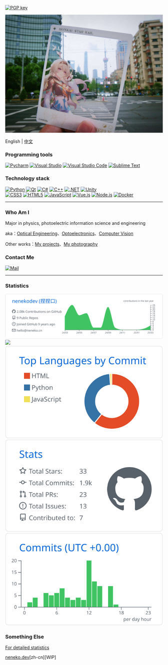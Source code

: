 [![PGP key](https://img.shields.io/badge/PGP-CF70%20EF19%20B1AC%202883%205637-1A52C2?style=flat&logo=monkeytie&logoColor=ffffff)](https://raw.githubusercontent.com/nenekodev/nenekodev.github.io/master/PGPkey.pub)

![](b7fd5266d0160924d7bdc575c40735fae7cd34c7.jpg)

English | [中文](./readme-zh.md)

### Programming tools

[![Pycharm](https://img.shields.io/badge/JetBrains-Pycharm-f3f84b?style=flat-square&logo=pycharm&labelColor=63bd5c)](https://www.jetbrains.com/pycharm)
[![Visual Studio](https://img.shields.io/badge/-Visual%20Studio-5C2D91?style=flat-square&logo=visual-studio)](https://visualstudio.com/)
[![Visual Studio Code](https://img.shields.io/badge/Visual%20Studio-Code-007ACC?style=flat-square&logo=visual-studio-code)](https://code.visualstudio.com/)
[![Sublime Text](https://img.shields.io/badge/Sublime%20Text-555555?style=flat-square&logo=sublime-text&logoColor=ffb000)](https://www.sublimetext.com)

### Technology stack

[![Python](https://img.shields.io/badge/-Python-3776AB?style=flat-square&logo=python&logoColor=ffffff)](https://python.org/)
[![Qt](https://img.shields.io/badge/-Qt-41cd52?style=flat-square&logo=Qt&logoColor=ffffff)](https://qt.io/)
[![C#](https://img.shields.io/badge/-C%23-512BD4?style=flat-square&logo=C%23&logoColor=ffffff)](https://docs.microsoft.com/en-us/dotnet/csharp/)
[![C++](https://img.shields.io/badge/-C%2B%2B-00599C?style=flat-square&logo=C%2B%2B&logoColor=ffffff)](https://isocpp.org/)
[![.NET](https://img.shields.io/badge/-.NET-512BD4?style=flat-square&logo=.NET&logoColor=ffffff)](https://dotnet.microsoft.com/)
[![Unity](https://img.shields.io/badge/-Unity-000000?style=flat-square&logo=Unity&logoColor=ffffff)](https://unity.com)
<br>
[![CSS3](https://img.shields.io/badge/-CSS3-1572B6?style=flat-square&logo=css3&logoColor=white)](https://www.w3.org/Style/CSS/)
[![HTML5](https://img.shields.io/badge/-HTML5-E34F26?style=flat-square&logo=html5&logoColor=white)](https://html.spec.whatwg.org/)
[![JavaScript](https://img.shields.io/badge/-JavaScript-f7e018?style=flat-square&logo=javascript&logoColor=white)](https://www.ecma-international.org/)
[![Vue.js](https://img.shields.io/badge/-Vue.js-4fc08d?style=flat-square&logo=vue.js&logoColor=ffffff)](https://vuejs.org/)
[![Node.js](https://img.shields.io/badge/-Node.js-43853d?style=flat-square&logo=node.js&logoColor=ffffff)](https://nodejs.org/)
[![Docker](https://img.shields.io/badge/-Docker-2496ED?style=flat-square&logo=docker&logoColor=ffffff)](https://www.docker.com/)

-----

### Who Am I

Major in physics, photoelectric information science and engineering

aka：[Optical Engineering](https://en.wikipedia.org/wiki/Optical_engineering)、[Optoelectronics](https://en.wikipedia.org/wiki/Optoelectronics)、[Computer Vision](https://en.wikipedia.org/wiki/Computer_vision)

Other works：[My projects](https://github.com/nenekodev?tab=repositories)、[My photography](https://nenekodev.tuchong.com/)

### Contact Me

[![Mail](https://img.shields.io/badge/hello%40neneko.cn-4fb4f7?style=flat-square&logo=gmail&logoColor=ffffff)](mailto:hello@neneko.cn)

-----

### Statistics

![](https://raw.githubusercontent.com/nenekodev/stats/master/profile-summary-card-output/github/0-profile-details.svg)
![](https://raw.githubusercontent.com/nenekodev/stats/master/profile-summary-card-output/github/1-repos-per-language.svg)
![](https://raw.githubusercontent.com/nenekodev/stats/master/profile-summary-card-output/github/2-most-commit-language.svg)
![](https://raw.githubusercontent.com/nenekodev/stats/master/profile-summary-card-output/github/3-stats.svg)
![](https://raw.githubusercontent.com/nenekodev/stats/master/profile-summary-card-output/github/4-productive-time.svg)

### Something Else

[For detailed statistics](./dashboard.md)

[neneko.dev](https://neneko.dev)[zh-cn][WIP]


